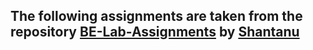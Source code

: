 ## The following assignments are taken from the repository [BE-Lab-Assignments](https://github.com/shxntanu/BE-Lab-Assignments) by [Shantanu](https://github.com/shxntanu)

